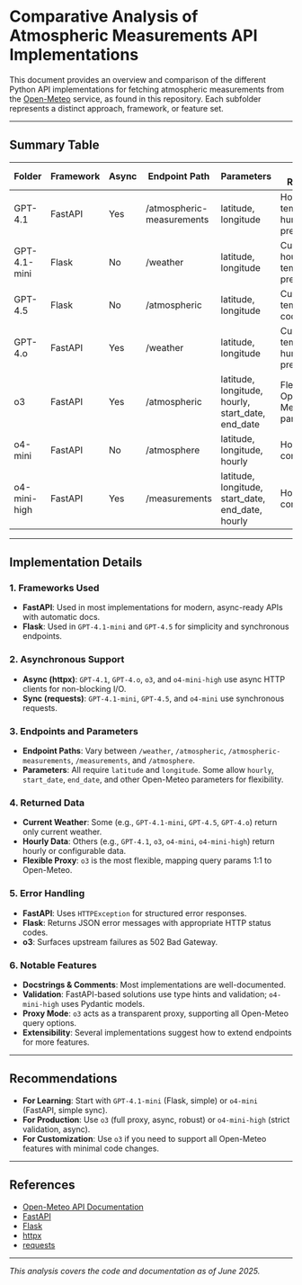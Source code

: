 # Comparative Analysis of Atmospheric Measurements API Implementations

This document provides an overview and comparison of the different Python API implementations for fetching atmospheric measurements from the [Open-Meteo](https://open-meteo.com) service, as found in this repository. Each subfolder represents a distinct approach, framework, or feature set.

---

## Summary Table

| Folder           | Framework | Async | Endpoint Path         | Parameters                | Data Returned                        | Error Handling         | Notable Features                |
|------------------|-----------|-------|-----------------------|---------------------------|--------------------------------------|-----------------------|-------------------------------|
| GPT-4.1          | FastAPI   | Yes   | /atmospheric-measurements | latitude, longitude      | Hourly: temp, humidity, pressure     | HTTPException         | Async, docstrings, typed params |
| GPT-4.1-mini     | Flask     | No    | /weather              | latitude, longitude       | Current & hourly: temp, precip, wind | JSON error response   | Simple, Flask, comments        |
| GPT-4.5          | Flask     | No    | /atmospheric          | latitude, longitude       | Current: temp, wind, code            | JSON error response   | Defaults, minimal, Flask       |
| GPT-4.o          | FastAPI   | Yes   | /weather              | latitude, longitude       | Current: temp, humidity, pressure    | HTTPException         | Async, docstrings, validation  |
| o3               | FastAPI   | Yes   | /atmospheric          | latitude, longitude, hourly, start_date, end_date | Flexible, all Open-Meteo params      | 502 Bad Gateway       | Full proxy, flexible params    |
| o4-mini          | FastAPI   | No    | /atmosphere           | latitude, longitude, hourly | Hourly: configurable                | HTTPException         | Simple, sync requests          |
| o4-mini-high     | FastAPI   | Yes   | /measurements         | latitude, longitude, start_date, end_date, hourly | Hourly: configurable                | HTTPException         | Pydantic, strict validation    |

---

## Implementation Details

### 1. **Frameworks Used**
- **FastAPI**: Used in most implementations for modern, async-ready APIs with automatic docs.
- **Flask**: Used in `GPT-4.1-mini` and `GPT-4.5` for simplicity and synchronous endpoints.

### 2. **Asynchronous Support**
- **Async (httpx)**: `GPT-4.1`, `GPT-4.o`, `o3`, and `o4-mini-high` use async HTTP clients for non-blocking I/O.
- **Sync (requests)**: `GPT-4.1-mini`, `GPT-4.5`, and `o4-mini` use synchronous requests.

### 3. **Endpoints and Parameters**
- **Endpoint Paths**: Vary between `/weather`, `/atmospheric`, `/atmospheric-measurements`, `/measurements`, and `/atmosphere`.
- **Parameters**: All require `latitude` and `longitude`. Some allow `hourly`, `start_date`, `end_date`, and other Open-Meteo parameters for flexibility.

### 4. **Returned Data**
- **Current Weather**: Some (e.g., `GPT-4.1-mini`, `GPT-4.5`, `GPT-4.o`) return only current weather.
- **Hourly Data**: Others (e.g., `GPT-4.1`, `o3`, `o4-mini`, `o4-mini-high`) return hourly or configurable data.
- **Flexible Proxy**: `o3` is the most flexible, mapping query params 1:1 to Open-Meteo.

### 5. **Error Handling**
- **FastAPI**: Uses `HTTPException` for structured error responses.
- **Flask**: Returns JSON error messages with appropriate HTTP status codes.
- **o3**: Surfaces upstream failures as 502 Bad Gateway.

### 6. **Notable Features**
- **Docstrings & Comments**: Most implementations are well-documented.
- **Validation**: FastAPI-based solutions use type hints and validation; `o4-mini-high` uses Pydantic models.
- **Proxy Mode**: `o3` acts as a transparent proxy, supporting all Open-Meteo query options.
- **Extensibility**: Several implementations suggest how to extend endpoints for more features.

---

## Recommendations
- **For Learning**: Start with `GPT-4.1-mini` (Flask, simple) or `o4-mini` (FastAPI, simple sync).
- **For Production**: Use `o3` (full proxy, async, robust) or `o4-mini-high` (strict validation, async).
- **For Customization**: Use `o3` if you need to support all Open-Meteo features with minimal code changes.

---

## References
- [Open-Meteo API Documentation](https://open-meteo.com/en/docs)
- [FastAPI](https://fastapi.tiangolo.com/)
- [Flask](https://flask.palletsprojects.com/)
- [httpx](https://www.python-httpx.org/)
- [requests](https://docs.python-requests.org/)

---

*This analysis covers the code and documentation as of June 2025.*
